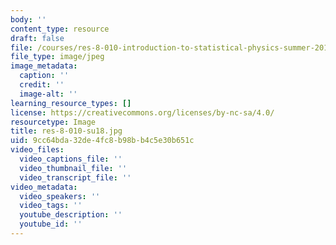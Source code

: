 ```yaml
---
body: ''
content_type: resource
draft: false
file: /courses/res-8-010-introduction-to-statistical-physics-summer-2018/res-8-010-su18.jpg
file_type: image/jpeg
image_metadata:
  caption: ''
  credit: ''
  image-alt: ''
learning_resource_types: []
license: https://creativecommons.org/licenses/by-nc-sa/4.0/
resourcetype: Image
title: res-8-010-su18.jpg
uid: 9cc64bda-32de-4fc8-b98b-b4c5e30b651c
video_files:
  video_captions_file: ''
  video_thumbnail_file: ''
  video_transcript_file: ''
video_metadata:
  video_speakers: ''
  video_tags: ''
  youtube_description: ''
  youtube_id: ''
---
```

